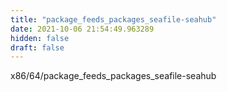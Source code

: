 ```yaml
---
title: "package_feeds_packages_seafile-seahub"
date: 2021-10-06 21:54:49.963289
hidden: false
draft: false
---
```


x86/64/package_feeds_packages_seafile-seahub

